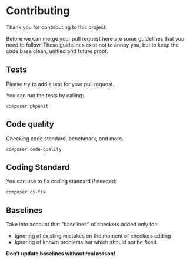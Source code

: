 Contributing
============

Thank you for contributing to this project!

Before we can merge your pull request here are some guidelines that you need to follow.
These guidelines exist not to annoy you, but to keep the code base clean,
unified and future proof.

Tests
-----

Please try to add a test for your pull request.

You can run the tests by calling:

```shell
composer phpunit
```

Code quality
------------

Checking code standard, benchmark, and more.

```shell
composer code-quality
```

Coding Standard
---------------

You can use to fix coding standard if needed:

```shell
composer cs-fix
```

Baselines
---------
Take into account that "baselines" of checkers added only for:
- ignoring of existing mistakes on the moment of checkers adding
- ignoring of known problems but which should not be fixed. 

**Don't update baselines without real reason!** 
